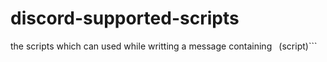 # discord-supported-scripts
the scripts which can used while writting a message containing ```
```(script)```
```
